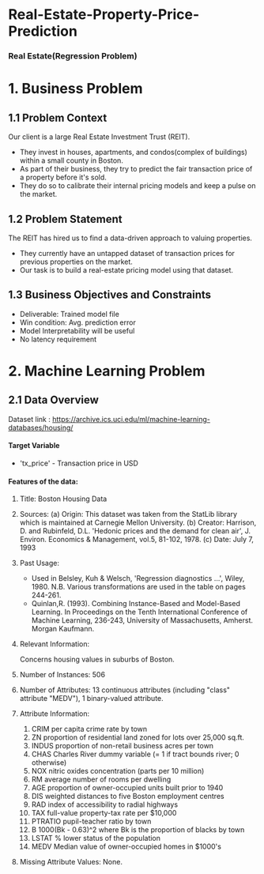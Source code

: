 # Real-Estate-Property-Price-Prediction

### Real Estate(Regression Problem)

# 1. Business Problem
## 1.1 Problem Context

Our client is a large Real Estate Investment Trust (REIT).
* They invest in houses, apartments, and condos(complex of buildings) within a small county in Boston.
* As part of their business, they try to predict the fair transaction price of a property before it's sold.
* They do so to calibrate their internal pricing models and keep a pulse on the market.

## 1.2 Problem Statement
The REIT has hired us to find a data-driven approach to valuing properties.
* They currently have an untapped dataset of transaction prices for previous properties on the market.
* Our task is to build a real-estate pricing model using that dataset.


## 1.3 Business Objectives and Constraints
* Deliverable: Trained model file
* Win condition: Avg. prediction error 
* Model Interpretability will be useful
* No latency requirement

# 2. Machine Learning Problem
## 2.1 Data Overview

Dataset link : https://archive.ics.uci.edu/ml/machine-learning-databases/housing/

#### Target Variable
* 'tx_price' - Transaction price in USD

#### Features of the data:

1. Title: Boston Housing Data

2. Sources:
   (a) Origin:  This dataset was taken from the StatLib library which is
                maintained at Carnegie Mellon University.
   (b) Creator:  Harrison, D. and Rubinfeld, D.L. 'Hedonic prices and the 
                 demand for clean air', J. Environ. Economics & Management,
                 vol.5, 81-102, 1978.
   (c) Date: July 7, 1993

3. Past Usage:
   -   Used in Belsley, Kuh & Welsch, 'Regression diagnostics ...', Wiley, 
       1980.   N.B. Various transformations are used in the table on
       pages 244-261.
    -  Quinlan,R. (1993). Combining Instance-Based and Model-Based Learning.
       In Proceedings on the Tenth International Conference of Machine 
       Learning, 236-243, University of Massachusetts, Amherst. Morgan
       Kaufmann.

4. Relevant Information:

   Concerns housing values in suburbs of Boston.

5. Number of Instances: 506

6. Number of Attributes: 13 continuous attributes (including "class"
                         attribute "MEDV"), 1 binary-valued attribute.

7. Attribute Information:

    1. CRIM      per capita crime rate by town
    2. ZN        proportion of residential land zoned for lots over 
                 25,000 sq.ft.
    3. INDUS     proportion of non-retail business acres per town
    4. CHAS      Charles River dummy variable (= 1 if tract bounds 
                 river; 0 otherwise)
    5. NOX       nitric oxides concentration (parts per 10 million)
    6. RM        average number of rooms per dwelling
    7. AGE       proportion of owner-occupied units built prior to 1940
    8. DIS       weighted distances to five Boston employment centres
    9. RAD       index of accessibility to radial highways
    10. TAX      full-value property-tax rate per $10,000
    11. PTRATIO  pupil-teacher ratio by town
    12. B        1000(Bk - 0.63)^2 where Bk is the proportion of blacks 
                 by town
    13. LSTAT    % lower status of the population
    14. MEDV     Median value of owner-occupied homes in $1000's

8. Missing Attribute Values:  None.






